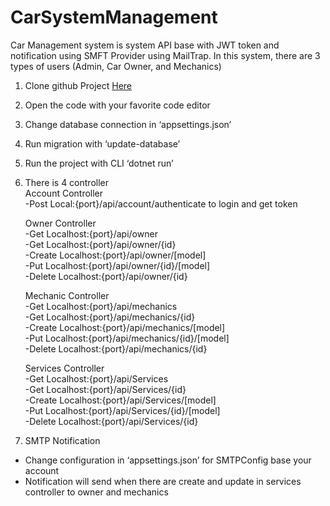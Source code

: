 # CarSystemManagement

Car Management system is system API base with JWT token and notification using SMFT Provider using MailTrap. In this system, there are 3 types of users (Admin, Car Owner, and Mechanics)

1.	Clone github Project [Here](https://github.com/fahrulrizall/CarSystemManagement "Github")
2.	Open the code with your favorite code editor
3.	Change database connection in ‘appsettings.json’
4.	Run migration with ‘update-database’
5.	Run the project with CLI ‘dotnet run’
6.	There is 4 controller 
      <br />
      Account Controller 
      <br />
      -Post    Local:{port}/api/account/authenticate to login and get token
      <br />
      
      Owner Controller
      <br />
      -Get    	Localhost:{port}/api/owner
      <br />
      -Get    	Localhost:{port}/api/owner/{id}
      <br />
      -Create   Localhost:{port}/api/owner/[model]
      <br />
      -Put    	Localhost:{port}/api/owner/{id}/[model]
      <br />
      -Delete	Localhost:{port}/api/owner/{id}
      <br />

      Mechanic Controller 
      <br />
      -Get    	Localhost:{port}/api/mechanics
      <br />
      -Get    	Localhost:{port}/api/mechanics/{id}
      <br />
      -Create   Localhost:{port}/api/mechanics/[model]
      <br />
      -Put    	Localhost:{port}/api/mechanics/{id}/[model]
      <br />
      -Delete	Localhost:{port}/api/mechanics/{id}
      <br />

      Services Controller 
      <br />
      -Get    	Localhost:{port}/api/Services
      <br />
      -Get    	Localhost:{port}/api/Services/{id}
      <br />
      -Create   Localhost:{port}/api/Services/[model]
      <br />
      -Put    	Localhost:{port}/api/Services/{id}/[model]
      <br />
      -Delete	Localhost:{port}/api/Services/{id}
      <br />

7.	SMTP Notification
-	Change configuration in ‘appsettings.json’ for SMTPConfig base your account
-	Notification will send when there are create and update in services controller to owner and mechanics

